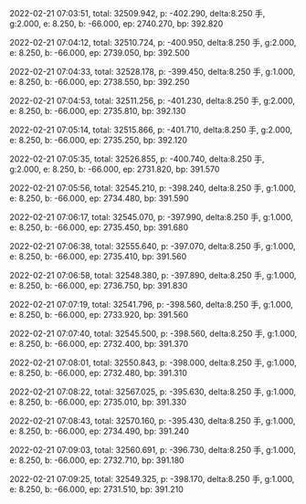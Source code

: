 2022-02-21 07:03:51, total: 32509.942, p: -402.290, delta:8.250 手, g:2.000, e: 8.250, b: -66.000, ep: 2740.270, bp: 392.820

2022-02-21 07:04:12, total: 32510.724, p: -400.950, delta:8.250 手, g:2.000, e: 8.250, b: -66.000, ep: 2739.050, bp: 392.500

2022-02-21 07:04:33, total: 32528.178, p: -399.450, delta:8.250 手, g:1.000, e: 8.250, b: -66.000, ep: 2738.550, bp: 392.250

2022-02-21 07:04:53, total: 32511.256, p: -401.230, delta:8.250 手, g:2.000, e: 8.250, b: -66.000, ep: 2735.810, bp: 392.130

2022-02-21 07:05:14, total: 32515.866, p: -401.710, delta:8.250 手, g:2.000, e: 8.250, b: -66.000, ep: 2735.250, bp: 392.120

2022-02-21 07:05:35, total: 32526.855, p: -400.740, delta:8.250 手, g:2.000, e: 8.250, b: -66.000, ep: 2731.820, bp: 391.570

2022-02-21 07:05:56, total: 32545.210, p: -398.240, delta:8.250 手, g:1.000, e: 8.250, b: -66.000, ep: 2734.480, bp: 391.590

2022-02-21 07:06:17, total: 32545.070, p: -397.990, delta:8.250 手, g:1.000, e: 8.250, b: -66.000, ep: 2735.450, bp: 391.680

2022-02-21 07:06:38, total: 32555.640, p: -397.070, delta:8.250 手, g:1.000, e: 8.250, b: -66.000, ep: 2735.410, bp: 391.560

2022-02-21 07:06:58, total: 32548.380, p: -397.890, delta:8.250 手, g:1.000, e: 8.250, b: -66.000, ep: 2736.750, bp: 391.830

2022-02-21 07:07:19, total: 32541.796, p: -398.560, delta:8.250 手, g:1.000, e: 8.250, b: -66.000, ep: 2733.920, bp: 391.560

2022-02-21 07:07:40, total: 32545.500, p: -398.560, delta:8.250 手, g:1.000, e: 8.250, b: -66.000, ep: 2732.400, bp: 391.370

2022-02-21 07:08:01, total: 32550.843, p: -398.000, delta:8.250 手, g:1.000, e: 8.250, b: -66.000, ep: 2732.480, bp: 391.310

2022-02-21 07:08:22, total: 32567.025, p: -395.630, delta:8.250 手, g:1.000, e: 8.250, b: -66.000, ep: 2735.010, bp: 391.330

2022-02-21 07:08:43, total: 32570.160, p: -395.430, delta:8.250 手, g:1.000, e: 8.250, b: -66.000, ep: 2734.490, bp: 391.240

2022-02-21 07:09:03, total: 32560.691, p: -396.730, delta:8.250 手, g:1.000, e: 8.250, b: -66.000, ep: 2732.710, bp: 391.180

2022-02-21 07:09:25, total: 32549.325, p: -398.170, delta:8.250 手, g:1.000, e: 8.250, b: -66.000, ep: 2731.510, bp: 391.210